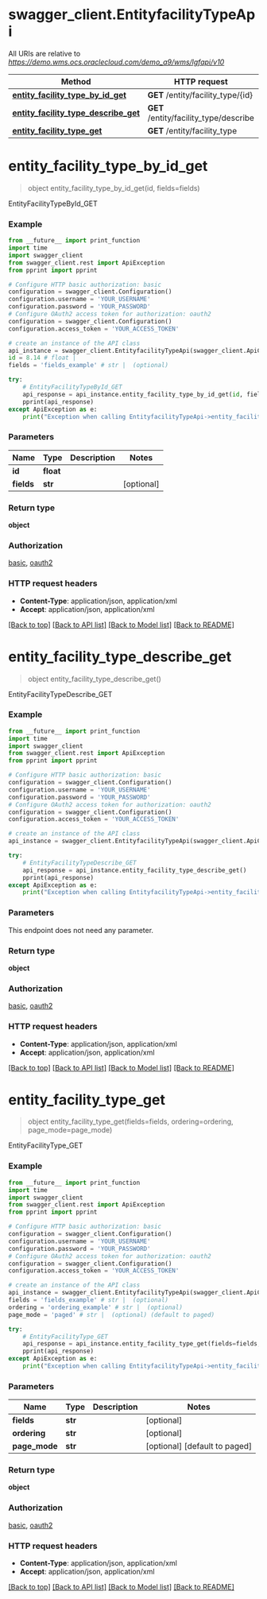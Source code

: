 # swagger_client.EntityfacilityTypeApi

All URIs are relative to *https://demo.wms.ocs.oraclecloud.com/demo_a9/wms/lgfapi/v10*

Method | HTTP request | Description
------------- | ------------- | -------------
[**entity_facility_type_by_id_get**](EntityfacilityTypeApi.md#entity_facility_type_by_id_get) | **GET** /entity/facility_type/{id} | EntityFacilityTypeById_GET
[**entity_facility_type_describe_get**](EntityfacilityTypeApi.md#entity_facility_type_describe_get) | **GET** /entity/facility_type/describe | EntityFacilityTypeDescribe_GET
[**entity_facility_type_get**](EntityfacilityTypeApi.md#entity_facility_type_get) | **GET** /entity/facility_type | EntityFacilityType_GET


# **entity_facility_type_by_id_get**
> object entity_facility_type_by_id_get(id, fields=fields)

EntityFacilityTypeById_GET



### Example
```python
from __future__ import print_function
import time
import swagger_client
from swagger_client.rest import ApiException
from pprint import pprint

# Configure HTTP basic authorization: basic
configuration = swagger_client.Configuration()
configuration.username = 'YOUR_USERNAME'
configuration.password = 'YOUR_PASSWORD'
# Configure OAuth2 access token for authorization: oauth2
configuration = swagger_client.Configuration()
configuration.access_token = 'YOUR_ACCESS_TOKEN'

# create an instance of the API class
api_instance = swagger_client.EntityfacilityTypeApi(swagger_client.ApiClient(configuration))
id = 8.14 # float | 
fields = 'fields_example' # str |  (optional)

try:
    # EntityFacilityTypeById_GET
    api_response = api_instance.entity_facility_type_by_id_get(id, fields=fields)
    pprint(api_response)
except ApiException as e:
    print("Exception when calling EntityfacilityTypeApi->entity_facility_type_by_id_get: %s\n" % e)
```

### Parameters

Name | Type | Description  | Notes
------------- | ------------- | ------------- | -------------
 **id** | **float**|  | 
 **fields** | **str**|  | [optional] 

### Return type

**object**

### Authorization

[basic](../README.md#basic), [oauth2](../README.md#oauth2)

### HTTP request headers

 - **Content-Type**: application/json, application/xml
 - **Accept**: application/json, application/xml

[[Back to top]](#) [[Back to API list]](../README.md#documentation-for-api-endpoints) [[Back to Model list]](../README.md#documentation-for-models) [[Back to README]](../README.md)

# **entity_facility_type_describe_get**
> object entity_facility_type_describe_get()

EntityFacilityTypeDescribe_GET



### Example
```python
from __future__ import print_function
import time
import swagger_client
from swagger_client.rest import ApiException
from pprint import pprint

# Configure HTTP basic authorization: basic
configuration = swagger_client.Configuration()
configuration.username = 'YOUR_USERNAME'
configuration.password = 'YOUR_PASSWORD'
# Configure OAuth2 access token for authorization: oauth2
configuration = swagger_client.Configuration()
configuration.access_token = 'YOUR_ACCESS_TOKEN'

# create an instance of the API class
api_instance = swagger_client.EntityfacilityTypeApi(swagger_client.ApiClient(configuration))

try:
    # EntityFacilityTypeDescribe_GET
    api_response = api_instance.entity_facility_type_describe_get()
    pprint(api_response)
except ApiException as e:
    print("Exception when calling EntityfacilityTypeApi->entity_facility_type_describe_get: %s\n" % e)
```

### Parameters
This endpoint does not need any parameter.

### Return type

**object**

### Authorization

[basic](../README.md#basic), [oauth2](../README.md#oauth2)

### HTTP request headers

 - **Content-Type**: application/json, application/xml
 - **Accept**: application/json, application/xml

[[Back to top]](#) [[Back to API list]](../README.md#documentation-for-api-endpoints) [[Back to Model list]](../README.md#documentation-for-models) [[Back to README]](../README.md)

# **entity_facility_type_get**
> object entity_facility_type_get(fields=fields, ordering=ordering, page_mode=page_mode)

EntityFacilityType_GET



### Example
```python
from __future__ import print_function
import time
import swagger_client
from swagger_client.rest import ApiException
from pprint import pprint

# Configure HTTP basic authorization: basic
configuration = swagger_client.Configuration()
configuration.username = 'YOUR_USERNAME'
configuration.password = 'YOUR_PASSWORD'
# Configure OAuth2 access token for authorization: oauth2
configuration = swagger_client.Configuration()
configuration.access_token = 'YOUR_ACCESS_TOKEN'

# create an instance of the API class
api_instance = swagger_client.EntityfacilityTypeApi(swagger_client.ApiClient(configuration))
fields = 'fields_example' # str |  (optional)
ordering = 'ordering_example' # str |  (optional)
page_mode = 'paged' # str |  (optional) (default to paged)

try:
    # EntityFacilityType_GET
    api_response = api_instance.entity_facility_type_get(fields=fields, ordering=ordering, page_mode=page_mode)
    pprint(api_response)
except ApiException as e:
    print("Exception when calling EntityfacilityTypeApi->entity_facility_type_get: %s\n" % e)
```

### Parameters

Name | Type | Description  | Notes
------------- | ------------- | ------------- | -------------
 **fields** | **str**|  | [optional] 
 **ordering** | **str**|  | [optional] 
 **page_mode** | **str**|  | [optional] [default to paged]

### Return type

**object**

### Authorization

[basic](../README.md#basic), [oauth2](../README.md#oauth2)

### HTTP request headers

 - **Content-Type**: application/json, application/xml
 - **Accept**: application/json, application/xml

[[Back to top]](#) [[Back to API list]](../README.md#documentation-for-api-endpoints) [[Back to Model list]](../README.md#documentation-for-models) [[Back to README]](../README.md)

